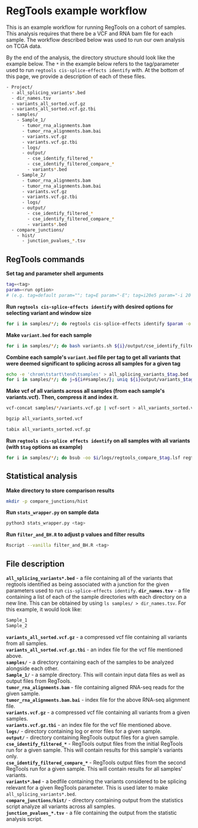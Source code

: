 # RegTools example workflow

This is an example workflow for running RegTools on a cohort of samples. This analysis requires that there be a VCF and RNA bam file for each sample. The workflow described below was used to run our own analysis on TCGA data.

By the end of the analysis, the directory structure should look like the example below. The `*` in the example below refers to the tag/parameter used to run `regtools cis-splice-effects identify` with. At the bottom of this page, we provide a description of each of these files.

```bash
- Project/
  - all_splicing_variants*.bed
  - dir_names.tsv
  - variants_all_sorted.vcf.gz
  - variants_all_sorted.vcf.gz.tbi
  - samples/
    - Sample_1/
      - tumor_rna_alignments.bam
      - tumor_rna_alignments.bam.bai
      - variants.vcf.gz
      - variants.vcf.gz.tbi
      - logs/
      - output/
        - cse_identify_filtered_*
        - cse_identify_filtered_compare_*
        - variants*.bed
    - Sample_2/
      - tumor_rna_alignments.bam
      - tumor_rna_alignments.bam.bai
      - variants.vcf.gz
      - variants.vcf.gz.tbi
      - logs/
      - output/
        - cse_identify_filtered_*
        - cse_identify_filtered_compare_*
        - variants*.bed
  - compare_junctions/
    - hist/
      - junction_pvalues_*.tsv
```

## RegTools commands

**Set tag and parameter shell arguments**

```bash
tag=<tag>
param=<run option>
# (e.g. tag=default param=""; tag=E param="-E"; tag=i20e5 param="-i 20 -e 5")
```

**Run `regtools cis-splice-effects identify` with desired options for selecting variant and window size**

```bash
for i in samples/*/; do regtools cis-splice-effects identify $param -o ${i}/output/cse_identify_filtered_$tag.tsv -j ${i}/output/cse_identify_filtered_$tag.bed -v ${i}/output/cse_identify_filtered_$tag.vcf ${i}/variants.per_gene.vep.vcf.gz ${i}/tumor_rna_alignments.bam /reference.fa reference.gtf; done
```

**Make `variant.bed` for each sample**

```bash
for i in samples/*/; do bash variants.sh ${i}/output/cse_identify_filtered_$tag.tsv ${i}/output/variants_$tag.bed; done
```

**Combine each sample's `variant.bed` file per tag to get all variants that were deemed significant to splicing across all samples for a given tag**

```bash
echo -e 'chrom\tstart\tend\tsamples' > all_splicing_variants_$tag.bed
for i in samples/*/; do j=${i##samples/}; uniq ${i}output/variants_$tag.bed | awk -v var=${j%%/} '{print $0 "\t" var}' >> all_splicing_variants_$tag.bed; done
```

**Make vcf of all variants across all samples (from each sample's variants.vcf). Then, compress it and index it.**

```bash
vcf-concat samples/*/variants.vcf.gz | vcf-sort > all_variants_sorted.vcf

bgzip all_variants_sorted.vcf

tabix all_variants_sorted.vcf.gz
```

**Run `regtools cis-splice effects identify` on all samples with all variants (with `$tag` options as example)**

```bash
for i in samples/*/; do bsub -oo $i/logs/regtools_compare_$tag.lsf regtools cis-splice-effects identify $param -o ${i}/output/cse_identify_filtered_compare_$tag.tsv -j ${i}/output/cse_identify_filtered_compare_$tag.bed -v ${i}/output/cse_identify_filtered_compare_$tag.vcf all_variants_sorted.vcf.gz ${i}/tumor_rna_alignments.bam reference.fa reference.gtf; done
```

## Statistical analysis

**Make directory to store comparison results**

```bash
mkdir -p compare_junctions/hist
```

**Run `stats_wrapper.py` on sample data**

```bash
python3 stats_wrapper.py <tag>
```

**Run `filter_and_BH.R` to adjust p values and filter results**

```bash
Rscript --vanilla filter_and_BH.R <tag>
```

## File description

**`all_splicing_variants*.bed`** - a file containing all of the variants that regtools identified as being associated with a junction for the given parameters used to run `cis-splice-effects identify`.
**`dir_names.tsv`** - a file containing a list of each of the sample directories with each directory on a new line. This can be obtained by using `ls samples/ > dir_names.tsv`. For this example, it would look like:

```bash
Sample_1
Sample_2
```

**`variants_all_sorted.vcf.gz`** - a compressed vcf file containing all variants from all samples.\
**`variants_all_sorted.vcf.gz.tbi`** - an index file for the vcf file mentioned above.\
**`samples/`** - a directory containing each of the samples to be analyzed alongside each other.\
**`Sample_1/`** - a sample directory. This will contain input data files as well as output files from RegTools.\
**`tumor_rna_alignments.bam`** - file containing aligned RNA-seq reads for the given sample.\
**`tumor_rna_alignments.bam.bai`** - index file for the above RNA-seq alignment file.\
**`variants.vcf.gz`** - a compressed vcf file containing all variants from a given samples.\
**`variants.vcf.gz.tbi`** - an index file for the vcf file mentioned above.\
**`logs/`** - directory containing log or error files for a given sample.\
**`output/`** - directory containing RegTools output files for a given sample.\
**`cse_identify_filtered_*`** - RegTools output files from the initial RegTools run for a given sample. This will contain results for this sample's variants only.\
**`cse_identify_filtered_compare_*`** - RegTools output files from the second RegTools run for a given sample. This will contain results for all samples' variants.\
**`variants*.bed`** - a bedfile containing the variants considered to be splicing relevant for a given RegTools parameter. This is used later to make `all_splicing_variants*.bed`.\
**`compare_junctions/hist/`** - directory containing output from the statistics script analyze all variants across all samples.\
**`junction_pvalues_*.tsv`** - a file containing the output from the statistic analysis script.
